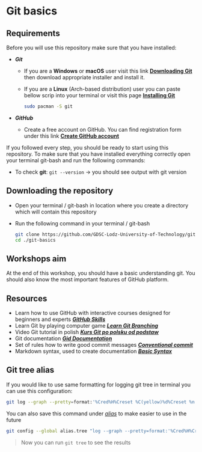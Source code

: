 # Git basics

## Requirements

Before you will use this repository make sure that you have installed:

- ***Git***

  - If you are a **Windows** or **macOS** user visit this link **[Downloading Git](https://git-scm.com/download)**
    then download appropriate installer and install it.
  - If you are a **Linux** (Arch-based distribution) user you can paste bellow scrip into your terminal or visit this
    page **[Installing Git](https://git-scm.com/download/linux)**

    ```bash
    sudo pacman -S git
    ```

- ***GitHub***

  - Create a free account on GitHub. You can find registration form under this
    link **[Create GitHub account](https://github.com/signup?ref_cta=Sign+up&ref_loc=header+logged+out&ref_page=%2F&source=header-home)**

If you followed every step, you should be ready to start using this repository. To make sure that you have installed
everything correctly open your terminal git-bash and run the following commands:

- To check **git**: `git --version` → you should see output with git version

## Downloading the repository

- Open your terminal / git-bash in location where you create a directory which will contain this repository
- Run the following command in your terminal / git-bash

  ```bash
  git clone https://github.com/GDSC-Lodz-University-of-Technology/git-basics.git
  cd ./git-basics
  ```

## Workshops aim

At the end of this workshop, you should have a basic understanding git.
You should also know the most important features of GitHub platform.

## Resources

- Learn how to use GitHub with interactive courses designed for beginners and
  experts ***[GitHub Skills](https://skills.github.com/)***
- Learn Git by playing computer game ***[Learn Git Branching](https://learngitbranching.js.org/)***
- Video Git tutorial in
  polish ***[Kurs Git po polsku od podstaw](https://www.youtube.com/watch?v=D6EI7EbEN4Q&list=PLjHmWifVUNMKIGHmaGPVqSD-L6i1Zw-MH&index=1)***
- Git documentation ***[Gid Documentation](https://git-scm.com/doc)***
- Set of rules how to write good commit
  messages ***[Conventional commit](https://www.conventionalcommits.org/en/v1.0.0-beta.4/)***
- Markdown syntax, used to create documentation ***[Basic Syntax](https://www.markdownguide.org/basic-syntax/)***

## Git tree alias

If you would like to use same formatting for logging git tree in terminal you can use this configuration:

```bash
git log --graph --pretty=format:'%Cred%H%Creset %C(yellow)%d%Creset %n %s %n %C(bold blue)<%an>%Creset %Cgreen(%cs, %cr)' --abbrev-commit --date=relative --branches
```

You can also save this command under *[alias](https://git-scm.com/book/en/v2/Git-Basics-Git-Aliases)* to make easier to
use in the future

```bash
git config --global alias.tree "log --graph --pretty=format:'%Cred%H%Creset %C(yellow)%d%Creset %n %s %n %C(bold blue)<%an>%Creset %Cgreen(%cs, %cr)' --abbrev-commit --date=relative --branches"
```

> Now you can run `git tree` to see the results

